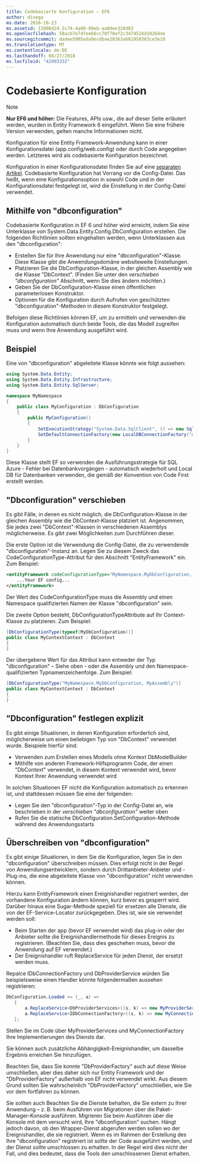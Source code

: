 ```yaml
---
title: Codebasierte Konfiguration – EF6
author: divega
ms.date: 2016-10-23
ms.assetid: 13886d24-2c74-4a00-89eb-aa0dee328d83
ms.openlocfilehash: 58acb7e74fee66cc70f78ef2c3474524d19264de
ms.sourcegitcommit: dadee5905ada9ecdbae28363a682950383ce3e10
ms.translationtype: MT
ms.contentlocale: de-DE
ms.lasthandoff: 08/27/2018
ms.locfileid: "42993332"
---
```

# <a name="code-based-configuration"></a>Codebasierte Konfiguration
> [!NOTE]
> **Nur EF6 und höher:** Die Features, APIs usw., die auf dieser Seite erläutert werden, wurden in Entity Framework 6 eingeführt. Wenn Sie eine frühere Version verwenden, gelten manche Informationen nicht.  

Konfiguration für eine Entity Framework-Anwendung kann in einer Konfigurationsdatei (app.config/web.config) oder durch Code angegeben werden. Letzteres wird als codebasierte Konfiguration bezeichnet.  

Konfiguration in einer Konfigurationsdatei finden Sie auf eine [separaten Artikel](config-file.md). Codebasierte Konfiguration hat Vorrang vor die Config-Datei. Das heißt, wenn eine Konfigurationsoption in sowohl Code und in der Konfigurationsdatei festgelegt ist, wird die Einstellung in der Config-Datei verwendet.  

## <a name="using-dbconfiguration"></a>Mithilfe von "dbconfiguration"  

Codebasierte Konfiguration in EF 6 und höher wird erreicht, indem Sie eine Unterklasse von System.Data.Entity.Config.DbConfiguration erstellen. Die folgenden Richtlinien sollten eingehalten werden, wenn Unterklassen aus den "dbconfiguration":  

- Erstellen Sie für Ihre Anwendung nur eine "dbconfiguration"-Klasse. Diese Klasse gibt die Anwendungsdomäne websiteweite Einstellungen.  
- Platzieren Sie die DbConfiguration-Klasse, in der gleichen Assembly wie die Klasse "DbContext". (Finden Sie unter den *verschieben "dbconfiguration"* Abschnitt, wenn Sie dies ändern möchten.)  
- Geben Sie der DbConfiguration-Klasse einen öffentlichen parameterlosen Konstruktor.  
- Optionen für die Konfiguration durch Aufrufen von geschützten "dbconfiguration"-Methoden in diesem Konstruktor festgelegt.  

Befolgen diese Richtlinien können EF, um zu ermitteln und verwenden die Konfiguration automatisch durch beide Tools, die das Modell zugreifen muss und wenn Ihre Anwendung ausgeführt wird.  

## <a name="example"></a>Beispiel  

Eine von "dbconfiguration" abgeleitete Klasse könnte wie folgt aussehen:  

``` csharp
using System.Data.Entity;
using System.Data.Entity.Infrastructure;
using System.Data.Entity.SqlServer;

namespace MyNamespace
{
    public class MyConfiguration : DbConfiguration
    {
        public MyConfiguration()
        {
            SetExecutionStrategy("System.Data.SqlClient", () => new SqlAzureExecutionStrategy());
            SetDefaultConnectionFactory(new LocalDBConnectionFactory("mssqllocaldb"));
        }
    }
}
```  

Diese Klasse stellt EF so verwenden die Ausführungsstrategie für SQL Azure - Fehler bei Datenbankvorgängen - automatisch wiederholt und Local DB für Datenbanken verwenden, die gemäß der Konvention von Code First erstellt werden.  

## <a name="moving-dbconfiguration"></a>"Dbconfiguration" verschieben  

Es gibt Fälle, in denen es nicht möglich, die DbConfiguration-Klasse in der gleichen Assembly wie die DbContext-Klasse platziert ist. Angenommen, Sie jedes zwei "DbContext"-Klassen in verschiedenen Assemblys möglicherweise. Es gibt zwei Möglichkeiten zum Durchführen dieser.  

Die erste Option ist die Verwendung die Config-Datei, die zu verwendende "dbconfiguration"-Instanz an. Legen Sie zu diesem Zweck das CodeConfigurationType-Attribut für den Abschnitt "EntityFramework" ein. Zum Beispiel:  

``` xml
<entityFramework codeConfigurationType="MyNamespace.MyDbConfiguration, MyAssembly">
    ...Your EF config...
</entityFramework>
```  

Der Wert des CodeConfigurationType muss die Assembly und einen Namespace qualifizierten Namen der Klasse "dbconfiguration" sein.  

Die zweite Option besteht, DbConfigurationTypeAttribute auf Ihr Context-Klasse zu platzieren. Zum Beispiel:  

``` csharp  
[DbConfigurationType(typeof(MyDbConfiguration))]
public class MyContextContext : DbContext
{
}
```  

Der übergebene Wert für das Attribut kann entweder der Typ "dbconfiguration" – Siehe oben - oder die Assembly und den Namespace-qualifizierten Typnamenzeichenfolge. Zum Beispiel:  

``` csharp
[DbConfigurationType("MyNamespace.MyDbConfiguration, MyAssembly")]
public class MyContextContext : DbContext
{
}
```  

## <a name="setting-dbconfiguration-explicitly"></a>"Dbconfiguration" festlegen explizit  

Es gibt einige Situationen, in denen Konfiguration erforderlich sind, möglicherweise um einen beliebigen Typ von "DbContext" verwendet wurde. Beispiele hierfür sind:  

- Verwenden zum Erstellen eines Modells ohne Kontext DbModelBuilder  
- Mithilfe von anderen Framework-Hilfsprogramm Code, der einen "DbContext" verwendet, in diesem Kontext verwendet wird, bevor Kontext Ihrer Anwendung verwendet wird  

In solchen Situationen EF nicht die Konfiguration automatisch zu erkennen ist, und stattdessen müssen Sie eine der folgenden:  

- Legen Sie den "dbconfiguration"-Typ in der Config-Datei an, wie beschrieben in der *verschieben "dbconfiguration"* weiter oben
- Rufen Sie die statische DbConfiguration.SetConfiguration-Methode während des Anwendungsstarts  

## <a name="overriding-dbconfiguration"></a>Überschreiben von "dbconfiguration"  

Es gibt einige Situationen, in dem Sie die Konfiguration, legen Sie in den "dbconfiguration" überschreiben müssen. Dies erfolgt nicht in der Regel von Anwendungsentwicklern, sondern durch Drittanbieter-Anbieter und -Plug-ins, die eine abgeleitete Klasse von "dbconfiguration" nicht verwenden können.  

Hierzu kann EntityFramework einen Ereignishandler registriert werden, der vorhandene Konfiguration ändern können, kurz bevor es gesperrt wird.  Darüber hinaus eine Sugar-Methode speziell für ersetzen alle Dienste, die von der EF-Service-Locator zurückgegeben. Dies ist, wie sie verwendet werden soll:  

- Beim Starten der app (bevor EF verwendet wird) das plug-in oder der Anbieter sollte die Ereignishandlermethode für dieses Ereignis zu registrieren. (Beachten Sie, dass dies geschehen muss, bevor die Anwendung auf EF verwendet.)  
- Der Ereignishandler ruft ReplaceService für jeden Dienst, der ersetzt werden muss.  

Repalce IDbConnectionFactory und DbProviderService würden Sie beispielsweise einen Handler könnte folgendermaßen aussehen registrieren:  

``` csharp
DbConfiguration.Loaded += (_, a) =>
   {
       a.ReplaceService<DbProviderServices>((s, k) => new MyProviderServices(s));
       a.ReplaceService<IDbConnectionFactory>((s, k) => new MyConnectionFactory(s));
   };
```  

Stellen Sie im Code über MyProviderServices und MyConnectionFactory Ihre Implementierungen des Diensts dar.  

Sie können auch zusätzliche Abhängigkeit-Ereignishandler, um dasselbe Ergebnis erreichen Sie hinzufügen.  

Beachten Sie, dass Sie konnte "DbProviderFactory" auch auf diese Weise umschließen, aber dies daher sich nur Entity Framework und der "DbProviderFactory" außerhalb von EF nicht verwendet wirkt. Aus diesem Grund sollten Sie wahrscheinlich "DbProviderFactory" umschließen, wie Sie vor dem fortfahren zu können.  

Sie sollten auch Beachten Sie die Dienste behalten, die Sie extern zu Ihrer Anwendung – z. B. beim Ausführen von Migrationen über die Paket-Manager-Konsole ausführen. Migrieren Sie beim Ausführen über die Konsole mit dem versucht wird, Ihre "dbconfiguration" suchen. Hängt jedoch davon, ob den Wrapper-Dienst abgerufen werden sollen wo der Ereignishandler, die sie registriert. Wenn es im Rahmen der Erstellung des Ihre "dbconfiguration" registriert ist sollte der Code ausgeführt werden, und der Dienst sollte umschlossen zu erhalten. In der Regel wird dies nicht der Fall, und dies bedeutet, dass die Tools den umschlossenen Dienst erhalten.  
